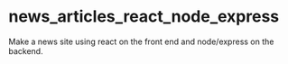 # news_articles_react_node_express
Make a news site using react on the front end and node/express on the backend.
